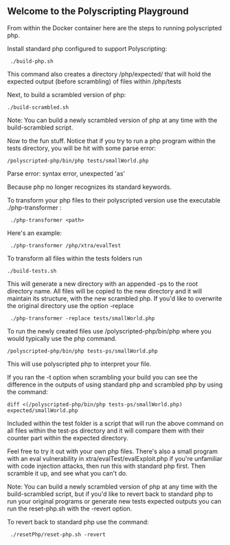 ## Welcome to the Polyscripting Playground

From within the Docker container here are the steps to running polyscripted php.

Install standard php configured to support Polyscripting:

``` ./build-php.sh```

This command also creates a directory /php/expected/ that will hold the expected output (before scrambling) of files within /php/tests

Next, to build a scrambled version of php:

```./build-scrambled.sh```

Note: You can build a newly scrambled version of php at any time with
the build-scrambled script.

Now to the fun stuff.
Notice that if you try to run a php program within the tests directory, you will be hit with some parse error:

 ```/polyscripted-php/bin/php tests/smallWorld.php```

  Parse error: syntax error, unexpected 'as'

Because php no longer recognizes its standard keywords.

To transform your php files to their polyscripted version use the executable ./php-transformer :

``` ./php-transformer <path>```

Here's an example:

``` ./php-transformer /php/xtra/evalTest```

To transform all files within the tests folders run 

```./build-tests.sh```

This will generate a new directory with an appended -ps to the root directory name. All files will be copied to the new directory and it will maintain its structure, with the new scrambled php.
If you'd like to overwrite the original directory use the option -replace

``` ./php-transformer -replace tests/smallWorld.php```

To run the newly created files use /polyscripted-php/bin/php where you would
typically use the php command.

```/polyscripted-php/bin/php tests-ps/smallWorld.php```

This will use polyscripted php to interpret your file.

If you ran the -t option when scrambling your build you can see the difference
in the outputs of using standard php and scrambled php by using the command:

```diff <(/polyscripted-php/bin/php tests-ps/smallWorld.php) expected/smallWorld.php```

Included within the test folder is a script that will run the above command on all files within the test-ps directory
and it will compare them with their counter part within the expected directory.



Feel free to try it out with your own php files. 
There's also a small program with an eval vulnerability in xtra/evalTest/evalExploit.php if you're unfamiliar with code injection attacks, then run this with standard php first. Then scramble it up, and see what you can't do.

Note: You can build a newly scrambled version of php at any time with
the build-scrambled script, but if you'd like to revert back to standard php
to run your original programs or generate new tests expected outputs you can run
the reset-php.sh with the -revert option.

To revert back to standard php use the command:

``` ./resetPhp/reset-php.sh -revert```
